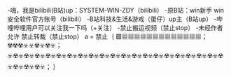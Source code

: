 -嗨，我是bilibili(B站)up：SYSTEM-WIN-ZDY（bilibili）
-原B站：win新手    win安全软件官方账号（bilibili）
-B站科技&生活&游戏（蛋仔）up主（B站up）
-哔哩哔哩用户可以关注我一下吗（+关注）
-禁止搬运视频（禁止stop）
-未经作者允许  禁止转裁（禁止stop）
a  = 禁止｛
           ▩▦▦▦▦▦▦▦▦▦▦▦▦▦；
          ☢️☢️☢️☣️☣️☢️☣️☢️☣️；
          ☣️☢️☣️☢️☣️☢️☣️☢️☣️☢️☣️☢️☣️☢️☣️☢️☣️☢️☣️☢️☣️☢️☣️☢️☣️☢️☣️☢️☣️☢️☣️☢️☣️☢️☣️☢️☣️☢️☣️☢️☣️☢️☣️☢️☣️☢️☣️；
          ｝
